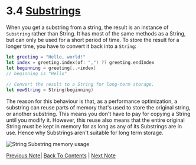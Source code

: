 # 3.4 [Substrings](https://developer.apple.com/library/content/documentation/Swift/Conceptual/Swift_Programming_Language/StringsAndCharacters.html#//apple_ref/doc/uid/TP40014097-CH7-ID555)

When you get a substring from a string, the result is an instance of `Substring` rather than String. It has most of the same methods as a String, but can only be used for a short period of time. To store the result for a longer time, you have to convert it back into a `String`:
```Swift
let greeting = "Hello, world!"
let index = greeting.index(of: ",") ?? greeting.endIndex
let beginning = greeting[..<index]
// beginning is "Hello"
 
// Convert the result to a String for long-term storage.
let newString = String(beginning)
```

The reason for this behaviour is that, as a performance optimization, a substring can reuse parts of memory that's used to store the original string, or another substring. This means you don't have to pay for copying a String until you modify it. However, this reuse also means that the entire original String must be kept in memory for as long as any of its Substrings are in use. Hence why Substrings aren't suitable for long term storage.

![String Substring memory usage](https://developer.apple.com/library/content/documentation/Swift/Conceptual/Swift_Programming_Language/Art/stringSubstring_2x.png)

[Previous Note](../3%20-%20Strings%20and%20Characters/3.3%20-%20Accessing%20and%20Modifying%20a%20String.md)| [Back To Contents](https://github.com/Firanus/swift-language-guide-notes) |  [Next Note](../3%20-%20Strings%20and%20Characters/3.0%20-%20Comparing%20Strings.md)
